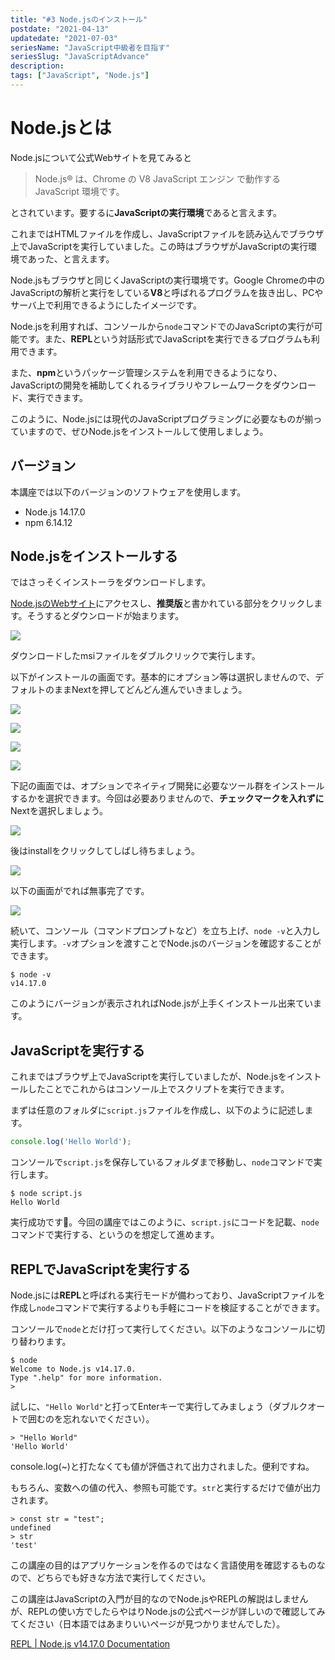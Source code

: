 ```yaml
---
title: "#3 Node.jsのインストール"
postdate: "2021-04-13"
updatedate: "2021-07-03"
seriesName: "JavaScript中級者を目指す"
seriesSlug: "JavaScriptAdvance"
description: 
tags: ["JavaScript", "Node.js"]
---
```


# Node.jsとは

Node.jsについて公式Webサイトを見てみると

> Node.js® は、Chrome の V8 JavaScript エンジン で動作する JavaScript 環境です。

とされています。要するに**JavaScriptの実行環境**であると言えます。

これまではHTMLファイルを作成し、JavaScriptファイルを読み込んでブラウザ上でJavaScriptを実行していました。この時はブラウザがJavaScriptの実行環境であった、と言えます。

Node.jsもブラウザと同じくJavaScriptの実行環境です。Google Chromeの中のJavaScriptの解析と実行をしている**V8**と呼ばれるプログラムを抜き出し、PCやサーバ上で利用できるようにしたイメージです。

Node.jsを利用すれば、コンソールから`node`コマンドでのJavaScriptの実行が可能です。また、**REPL**という対話形式でJavaScriptを実行できるプログラムも利用できます。

また、**npm**というパッケージ管理システムを利用できるようになり、JavaScriptの開発を補助してくれるライブラリやフレームワークをダウンロード、実行できます。

このように、Node.jsには現代のJavaScriptプログラミングに必要なものが揃っていますので、ぜひNode.jsをインストールして使用しましょう。

## バージョン

本講座では以下のバージョンのソフトウェアを使用します。

- Node.js 14.17.0
- npm 6.14.12

## Node.jsをインストールする

ではさっそくインストーラをダウンロードします。

[Node.jsのWebサイト](https://nodejs.org/ja/)にアクセスし、**推奨版**と書かれている部分をクリックします。そうするとダウンロードが始まります。

![](./images/image01.png)

ダウンロードしたmsiファイルをダブルクリックで実行します。

以下がインストールの画面です。基本的にオプション等は選択しませんので、デフォルトのままNextを押してどんどん進んでいきましょう。

![](./images/image02.png)

![](./images/image03.png)

![](./images/image04.png)

![](./images/image05.png)

下記の画面では、オプションでネイティブ開発に必要なツール群をインストールするかを選択できます。今回は必要ありませんので、**チェックマークを入れずに**Nextを選択しましょう。

![](./images/image06.png)

後はinstallをクリックしてしばし待ちましょう。

![](./images/image07.png)

以下の画面がでれば無事完了です。

![](./images/image08.png)

続いて、コンソール（コマンドプロンプトなど）を立ち上げ、`node -v`と入力し実行します。`-v`オプションを渡すことでNode.jsのバージョンを確認することができます。

```shell
$ node -v
v14.17.0
```

このようにバージョンが表示されればNode.jsが上手くインストール出来ています。

## JavaScriptを実行する

これまではブラウザ上でJavaScriptを実行していましたが、Node.jsをインストールしたことでこれからはコンソール上でスクリプトを実行できます。

まずは任意のフォルダに`script.js`ファイルを作成し、以下のように記述します。

```javascript:title=script.js
console.log('Hello World');
```

コンソールで`script.js`を保存しているフォルダまで移動し、`node`コマンドで実行します。

```
$ node script.js 
Hello World
```

実行成功です🎊。今回の講座ではこのように、`script.js`にコードを記載、`node`コマンドで実行する、というのを想定して進めます。

## REPLでJavaScriptを実行する

Node.jsには**REPL**と呼ばれる実行モードが備わっており、JavaScriptファイルを作成し`node`コマンドで実行するよりも手軽にコードを検証することができます。

コンソールで`node`とだけ打って実行してください。以下のようなコンソールに切り替わります。

```bash:title=console
$ node
Welcome to Node.js v14.17.0.
Type ".help" for more information.
> 
```

試しに、`"Hello World"`と打ってEnterキーで実行してみましょう（ダブルクオートで囲むのを忘れないでください）。

```javascript:title=REPL
> "Hello World"
'Hello World'
```

console.log(~)と打たなくても値が評価されて出力されました。便利ですね。

もちろん、変数への値の代入、参照も可能です。`str`と実行するだけで値が出力されます。

```javascript:title=REPL
> const str = "test";
undefined
> str
'test'
```

この講座の目的はアプリケーションを作るのではなく言語使用を確認するものなので、どちらでも好きな方法で実行してください。

<aside>
この講座はJavaScriptの入門が目的なのでNode.jsやREPLの解説はしませんが、REPLの使い方でしたらやはりNode.jsの公式ページが詳しいので確認してみてください（日本語ではあまりいいページが見つかりませんでした）。

[REPL | Node.js v14.17.0 Documentation](https://nodejs.org/dist/latest-v14.x/docs/api/repl.html)
</aside>


